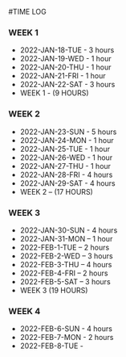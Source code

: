 #TIME LOG

### WEEK 1
- 2022-JAN-18-TUE - 3 hours
- 2022-JAN-19-WED - 1 hour
- 2022-JAN-20-THU - 1 hour
- 2022-JAN-21-FRI - 1 hour
- 2022-JAN-22-SAT - 3 hours
- WEEK 1 - (9 HOURS)

### WEEK 2
- 2022-JAN-23-SUN - 5 hours
- 2022-JAN-24-MON - 1 hour
- 2022-JAN-25-TUE - 1 hour
- 2022-JAN-26-WED - 1 hour
- 2022-JAN-27-THU - 1 hour
- 2022-JAN-28-FRI - 4 hours
- 2022-JAN-29-SAT - 4 hours
- WEEK 2 – (17 HOURS)

### WEEK 3
- 2022-JAN-30-SUN - 4 hours
- 2022-JAN-31-MON – 1 hour
- 2022-FEB-1-TUE – 2 hours
- 2022-FEB-2-WED – 3 hours
- 2022-FEB-3-THU – 4 hours
- 2022-FEB-4-FRI – 2 hours
- 2022-FEB-5-SAT – 3 hours
- WEEK 3 (19 HOURS)

### WEEK 4
- 2022-FEB-6-SUN - 4 hours
- 2022-FEB-7-MON - 2 hours
- 2022-FEB-8-TUE -
